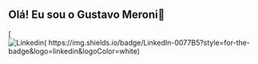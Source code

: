 ## Olá! Eu sou o Gustavo Meroni👋

[![Linkedin(	https://img.shields.io/badge/LinkedIn-0077B5?style=for-the-badge&logo=linkedin&logoColor=white)](https://www.linkedin.com/in/gustavo-meroni-6593a126a/)

